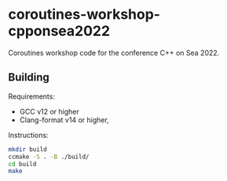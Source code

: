 # coroutines-workshop-cpponsea2022

Coroutines workshop code for the conference C++ on Sea 2022.

## Building

Requirements:

* GCC v12 or higher
* Clang-format v14 or higher,

Instructions:

```sh
mkdir build
ccmake -S . -B ./build/
cd build
make
```
